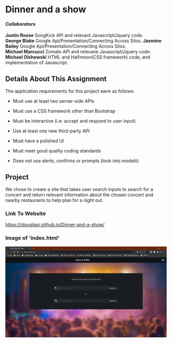 # Dinner and a show


#### __*Collaborators*__

__Justin Roose__ SongKick API and relevant Javascript/Jquery code.  
__George Blake__  Google Api/Presentation/Connecting Across Silos.
__Jasmine Bailey__ Google Api/Presentation/Connecting Across Silos.  
__Michael Marcucci__ Zomato API and relevane Javascript/Jquery code.  
__Michael Olshewski__ HTML and Halfmoon(CSS framework) code, and implementation of Javascript.  


## __Details About This Assignment__
The application requirements for this project were as follows:

* Must use at least two server-side APIs

* Must use a CSS framework _other than_ Bootstrap

* Must be interactive (i.e: accept and respond to user input)

* Use at least one new third-party API

* Must have a polished UI

* Must meet good quality coding standards

* Does not use alerts, confirms or prompts (look into _modals_)

## __Project__

We chose to create a site that takes user search inputs to search for a concert and return relevant information about the chosen concert and nearby restaurants to help plan for a night out.

### __Link To Website__
https://jdouglasr.github.io/Dinner-and-a-show/

### __Image of 'index.html'__
![index.html](/site-img/dinner-and-a-show.png)
